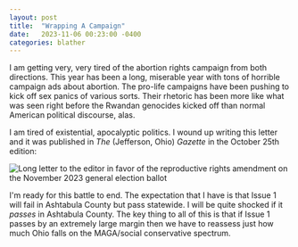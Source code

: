 ```yaml
---
layout: post
title:  "Wrapping A Campaign"
date:   2023-11-06 00:23:00 -0400
categories: blather
---
```

I am getting very, very tired of the abortion rights campaign from both directions.  This year has been a long, miserable year with tons of horrible campaign ads about abortion.  The pro-life campaigns have been pushing to kick off sex panics of various sorts.  Their rhetoric has been more like what was seen right before the Rwandan genocides kicked off than normal American political discourse, alas.

I am tired of existential, apocalyptic politics.  I wound up writing this letter and it was published in *The* (Jefferson, Ohio) *Gazette* in the October 25th edition:

![Long letter to the editor in favor of the reproductive rights amendment on the November 2023 general election ballot]({{site.url}}/img/angerlove.jpg)  

I'm ready for this battle to end.  The expectation that I have is that Issue 1 will fail in Ashtabula County but pass statewide.  I will be quite shocked if it *passes* in Ashtabula County.  The key thing to all of this is that if Issue 1 passes by an extremely large margin then we have to reassess just how much Ohio falls on the MAGA/social conservative spectrum.
